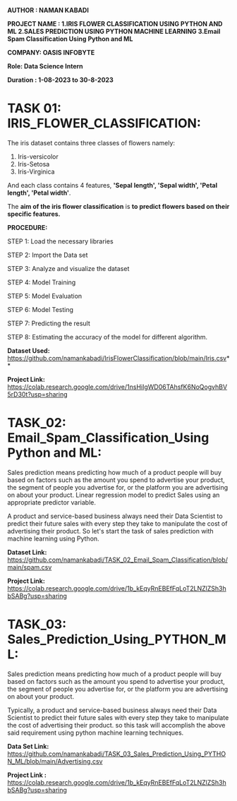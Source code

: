 
**AUTHOR : NAMAN KABADI**

**PROJECT NAME : 
1.IRIS FLOWER CLASSIFICATION USING PYTHON AND ML 
2.SALES PREDICTION USING PYTHON MACHINE LEARNING
3.Email Spam Classification Using Python and ML**

**COMPANY: OASIS INFOBYTE**

**Role: Data Science Intern**


**Duration : 1-08-2023 to 30-8-2023**



# TASK 01: IRIS_FLOWER_CLASSIFICATION:

The iris dataset contains three classes of flowers namely:
 

1.   Iris-versicolor
2.   Iris-Setosa
3.   Iris-Virginica

And each class contains 4 features, **'Sepal length', 'Sepal width', 'Petal length', 'Petal width'**. 

The **aim of the iris flower classification** is **to predict flowers based on their specific features.**

**PROCEDURE:**

STEP 1: Load the necessary libraries

STEP 2: Import the Data set

STEP 3: Analyze and visualize the dataset

STEP 4: Model Training

STEP 5: Model Evaluation

STEP 6: Model Testing

STEP 7: Predicting the result

STEP 8: Estimating the accuracy of the model for different algorithm.

**Dataset Used:**
https://github.com/namankabadi/IrisFlowerClassification/blob/main/Iris.csv**

**Project Link:** 
https://colab.research.google.com/drive/1nsHiIgWD06TAhsfK6NoQogvhBV5rD30t?usp=sharing


# TASK_02: Email_Spam_Classification_Using Python and ML:



Sales prediction means predicting how much of a product people will buy based on factors
such as the amount you spend to advertise your product, the segment of people you
advertise for, or the platform you are advertising on about your product.
Linear regression model to predict Sales using an appropriate predictor variable.

A product and service-based business always need their Data Scientist to predict
their future sales with every step they take to manipulate the cost of advertising their
product. So let's start the task of sales prediction with machine learning using Python.


**Dataset Link:** https://github.com/namankabadi/TASK_02_Email_Spam_Classification/blob/main/spam.csv

**Project Link:** https://colab.research.google.com/drive/1b_kEqyRnEBEfFqLoT2LNZlZSh3hbSABg?usp=sharing




# TASK_03: Sales_Prediction_Using_PYTHON_ML:



Sales prediction means predicting how much of a product people will buy based on factors
such as the amount you spend to advertise your product, the segment of people you
advertise for, or the platform you are advertising on about your product.



Typically, a product and service-based business always need their Data Scientist to predict
their future sales with every step they take to manipulate the cost of advertising their
product. so this task will accomplish the above said requirement using python machine learning techniques.


**Data Set Link:** https://github.com/namankabadi/TASK_03_Sales_Prediction_Using_PYTHON_ML/blob/main/Advertising.csv

**Project Link :**  https://colab.research.google.com/drive/1b_kEqyRnEBEfFqLoT2LNZlZSh3hbSABg?usp=sharing
